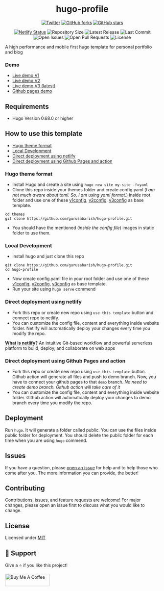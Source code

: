 <div align="center">
  
# hugo-profile 
 
[![Twitter](https://img.shields.io/twitter/url?label=Tweet&style=social&url=https%3A%2F%2Fgithub.com%2Fgurusabarish%2Fhugo-profile)](https://twitter.com/intent/tweet?text=Wow:&url=https%3A%2F%2Fgithub.com%2Fgurusabarish%2Fhugo-profile) [![GitHub forks](https://img.shields.io/github/forks/gurusabarish/hugo-profile?style=plastic)](https://github.com/gurusabarish/hugo-profile/network) [![GitHub stars](https://img.shields.io/github/stars/gurusabarish/hugo-profile?style=plastic)](https://github.com/gurusabarish/hugo-profile/stargazers)


[![Netlify Status](https://api.netlify.com/api/v1/badges/5c1dcb34-cada-4c80-82b7-cfdbdbd7c774/deploy-status)](https://app.netlify.com/sites/hugo-profile/deploys)
![Repository Size](https://img.shields.io/github/repo-size/gurusabarish/hugo-profile)
![Latest Release](https://img.shields.io/github/v/release/gurusabarish/hugo-profile?include_prereleases)
![Last Commit](https://img.shields.io/github/last-commit/gurusabarish/hugo-profile)
![Open Issues](https://img.shields.io/github/issues/gurusabarish/hugo-profile?color=important)
![Open Pull Requests](https://img.shields.io/github/issues-pr/gurusabarish/hugo-profile?color=yellowgreen)
![License](https://img.shields.io/github/license/gurusabarish/hugo-profile)

</div>

A high performance and mobile first hugo template for personal portfolio and blog

### Demo

- [Live demo V1](https://v1.profile.gurusabarish.tech)
- [Live demo V2](https://v2.profile.gurusabarish.tech)
- [Live demo V3 (latest)](https://profile.gurusabarish.tech)
- [Github pages demo](https://gurusabarish.github.io/hugo-profile)


## Requirements

- Hugo Version 0.68.0 or higher

## How to use this template
 - [Hugo theme format](#Hugo-theme-format)
 - [Local Development](#Local-Development)
 - [Direct deployment using netlify](#Direct-deployment-using-netlify)
 - [Direct deployment using Github Pages and action](#Direct-deployment-using-Github-Pages-and-action)


### Hugo theme format

- Install Hugo and create a site using `hugo new site my-site -f=yaml`
- Clone this repo inside your themes folder and create config.yaml (_I am not much aware about toml. So, I am using yaml format._) inside root folder and use one of these [v1config](https://github.com/gurusabarish/hugo-profile/blob/master/website/v1.yaml), [v2config](https://github.com/gurusabarish/hugo-profile/blob/master/website/v2.yaml), [v3config](https://github.com/gurusabarish/hugo-profile/blob/master/website/v3.yaml) as base template.

```
cd themes
git clone https://github.com/gurusabarish/hugo-profile.git
```

- You should have the mentioned (_inside the config file_) images in static folder to use them.

### Local Development

- Install hugo and just clone this repo

```
git clone https://github.com/gurusabarish/hugo-profile.git
cd hugo-profile
```

- Now create config.yaml file in your root folder and use one of these [v1config](https://github.com/gurusabarish/hugo-profile/blob/master/website/v1.yaml), [v2config](https://github.com/gurusabarish/hugo-profile/blob/master/website/v2.yaml), [v3config](https://github.com/gurusabarish/hugo-profile/blob/master/website/v3.yaml) as base template.
- Run your site using `hugo serve` commend

### Direct deployment using netlify

- Fork this repo or create new repo using `use this template` button and connect repo to netlify.
- You can customize the config file, content and everything inside website folder. Netlify will automatically deploy your changes every time you modify the repo.

**[What is netlify?](https://www.netlify.com/about/)** An intuitive Git-based workflow and powerful serverless platform to build, deploy, and collaborate on web apps


### Direct deployment using Github Pages and action

- Fork this repo or create new repo using `use this template` button. Github action will generate all files and push to demo branch. Now, you have to connect your github pages to that `demo` branch. _No need to create demo branch. Github action will take care of it_
- You can customize the config file, content and everything inside website folder. Github action will automatically deploy your changes to demo branch every time you modify the repo.

## Deployment

Run `hugo`. It will generate a folder called public. You can use the files inside public folder for deployment. You should delete the public folder for each time when you are using `hugo` commend.

## Issues

If you have a question, please [open an issue](https://github.com/gurusabarish/hugo-profile/issues) for help and to help those who come after you. The more information you can provide, the better!

## Contributing

Contributions, issues, and feature requests are welcome! For major changes, please open an issue first to discuss what you would like to change.

## License

Licensed under [MIT](LICENSE)

## 🤝 Support

Give a ⭐️ if you like this project!

<a href="https://www.buymeacoffee.com/gurusabarish" target="_blank" rel="noopener"><img src="https://cdn.buymeacoffee.com/buttons/v2/default-yellow.png" height="40" width="145" alt="Buy Me A Coffee"></a>
